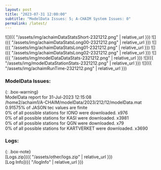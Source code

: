 ```yaml
---
layout: post
title: "2023-07-31 12:00:00"
subtitle: "ModelData Issues: 5; A-CHAIM System Issues: 0"
permalink: /latest/
---
```


![]({{ "/assets/img/achaimDataStatsShort-2321212.png" | relative_url }})
![]({{ "/assets/img/achaimDataStatsLong00-2321212.png" | relative_url }})
![]({{ "/assets/img/achaimDataStatsLong01-2321212.png" | relative_url }})
![]({{ "/assets/img/achaimDataStatsLong02-2321212.png" | relative_url }})
![]({{ "/assets/img/modelDataDataStats-2321212.png" | relative_url }})
![]({{ "/assets/img/modelDataStationStats-2321212.png" | relative_url }})
![]({{ "/assets/img/achaimRunTime-2321212.png" | relative_url }})


### ModelData Issues:  
  
{: .box-warning}  
 ModelData report for 31-Jul-2023 12:15:08   
 /home2/achaim1/A-CHAIM/modelData/2023/212/12/modelData.mat   
 0.91575% of JASON tec values are finite   
 0% of all possible stations for IONO were downloaded. x976   
 0% of all possible stations for KASI were downloaded. x3981   
 0% of all possible stations for QGN were downloaded. x79   
 0% of all possible stations for KARTVERKET were downloaded. x3690   
  


### Logs:  
  
{: .box-note}  
[Logs.zip]({{ "/assets/other/logs.zip" | relative_url }})  
[Log Info]({{ "/logInfo" | relative_url }})  
